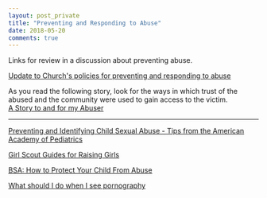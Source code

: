 ```yaml
---
layout: post_private
title: "Preventing and Responding to Abuse"
date: 2018-05-20
comments: true
---
```


Links for review in a discussion about preventing abuse.

<!--excerpt-->

[Update to Church's policies for preventing and responding to abuse](https://www.lds.org/church/news/church-provides-updated-guidelines-for-preventing-and-responding-to-abuse?lang=eng)


As you read the following story, look for the ways in which trust of the abused and the community were used to gain access to the victim.  
[A Story to and for my Abuser](http://www.feministmormonhousewives.org/2018/04/a-story-to-and-for-my-abuser/)

------------------------

[Preventing and Identifying Child Sexual Abuse - Tips from the American Academy of Pediatrics](https://www.aap.org/en-us/about-the-aap/aap-press-room/news-features-and-safety-tips/Pages/Parent-Tips-for-Preventing-and-Identifying-Child-Sexual-Abuse.aspx)

[Girl Scout Guides for Raising Girls](https://www.girlscouts.org/en/raising-girls.html)

[BSA: How to Protect Your Child From Abuse](https://www.google.com/url?sa=t&source=web&rct=j&url=https://filestore.scouting.org/filestore/ypt/pdf/46-015.pdf&ved=2ahUKEwi1mNTsiJPbAhUM24MKHeSZBJAQFjAAegQIBhAB&usg=AOvVaw2-fh2AruVdCDGkr1-upwXd)

[What should I do when I see pornography](https://www.google.com/url?sa=t&source=web&rct=j&url=https://www.lds.org/media-library/video/2015-08-001-what-should-i-do-when-i-see-pornography%3Flang%3Deng&ved=0ahUKEwih3s-NqpXbAhWKyIMKHT5dCsMQyCkIJzAA&usg=AOvVaw1_7fxqv35_uIGR0xzVzZmh)
